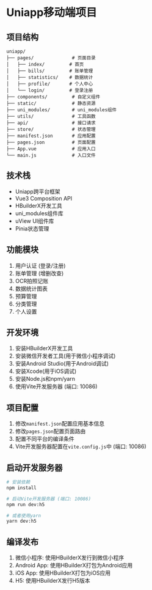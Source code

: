 # Uniapp移动端项目

## 项目结构

```
uniapp/
├── pages/              # 页面目录
│   ├── index/         # 首页
│   ├── bills/         # 账单管理
│   ├── statistics/    # 数据统计
│   ├── profile/       # 个人中心
│   └── login/         # 登录注册
├── components/         # 自定义组件
├── static/             # 静态资源
├── uni_modules/        # uni_modules组件
├── utils/              # 工具函数
├── api/                # 接口请求
├── store/              # 状态管理
├── manifest.json       # 应用配置
├── pages.json          # 页面配置
├── App.vue             # 应用入口
└── main.js             # 入口文件
```

## 技术栈

- Uniapp跨平台框架
- Vue3 Composition API
- HBuilderX开发工具
- uni_modules组件库
- uView UI组件库
- Pinia状态管理

## 功能模块

1. 用户认证 (登录/注册)
2. 账单管理 (增删改查)
3. OCR拍照记账
4. 数据统计图表
5. 预算管理
6. 分类管理
7. 个人设置

## 开发环境

1. 安装HBuilderX开发工具
2. 安装微信开发者工具(用于微信小程序调试)
3. 安装Android Studio(用于Android调试)
4. 安装Xcode(用于iOS调试)
5. 安装Node.js和npm/yarn
6. 使用Vite开发服务器 (端口: 10086)

## 项目配置

1. 修改`manifest.json`配置应用基本信息
2. 修改`pages.json`配置页面路由
3. 配置不同平台的编译条件
4. Vite开发服务器配置在`vite.config.js`中 (端口: 10086)

## 启动开发服务器

```bash
# 安装依赖
npm install

# 启动Vite开发服务器 (端口: 10086)
npm run dev:h5

# 或者使用yarn
yarn dev:h5
```

## 编译发布

1. 微信小程序: 使用HBuilderX发行到微信小程序
2. Android App: 使用HBuilderX打包为Android应用
3. iOS App: 使用HBuilderX打包为iOS应用
4. H5: 使用HBuilderX发行H5版本